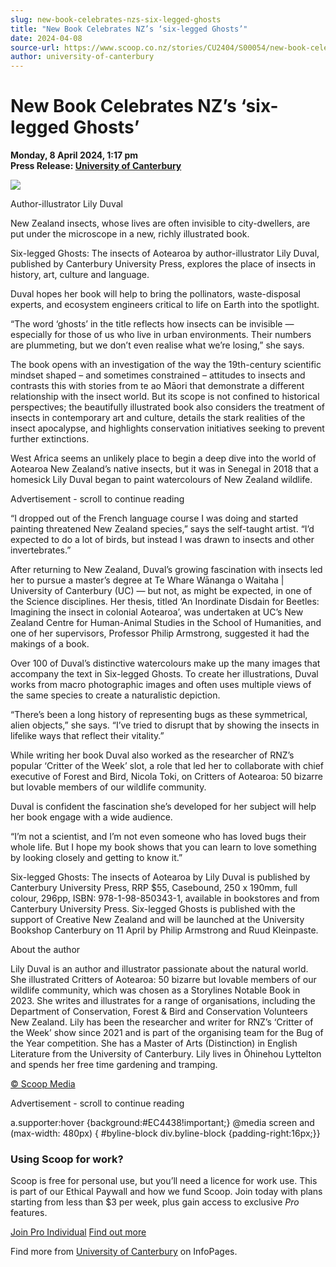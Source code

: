 ```yaml
---
slug: new-book-celebrates-nzs-six-legged-ghosts
title: "New Book Celebrates NZ’s ‘six-legged Ghosts’"
date: 2024-04-08
source-url: https://www.scoop.co.nz/stories/CU2404/S00054/new-book-celebrates-nzs-six-legged-ghosts.htm
author: university-of-canterbury
---
```

New Book Celebrates NZ’s ‘six-legged Ghosts’
============================================

**Monday, 8 April 2024, 1:17 pm**  
**Press Release: [University of Canterbury](https://info.scoop.co.nz/University_of_Canterbury)**

![](https://img.scoop.co.nz/stories/images/2404/pjnvpyeimopmy4ss.jpg)

Author-illustrator Lily Duval

New Zealand insects, whose lives are often invisible to city-dwellers, are put under the microscope in a new, richly illustrated book.   

Six-legged Ghosts: The insects of Aotearoa by author-illustrator Lily Duval, published by Canterbury University Press, explores the place of insects in history, art, culture and language.

Duval hopes her book will help to bring the pollinators, waste-disposal experts, and ecosystem engineers critical to life on Earth into the spotlight.

“The word ‘ghosts’ in the title reflects how insects can be invisible — especially for those of us who live in urban environments. Their numbers are plummeting, but we don’t even realise what we’re losing,” she says.

The book opens with an investigation of the way the 19th-century scientific mindset shaped – and sometimes constrained – attitudes to insects and contrasts this with stories from te ao Māori that demonstrate a different relationship with the insect world. But its scope is not confined to historical perspectives; the beautifully illustrated book also considers the treatment of insects in contemporary art and culture, details the stark realities of the insect apocalypse, and highlights conservation initiatives seeking to prevent further extinctions.

West Africa seems an unlikely place to begin a deep dive into the world of Aotearoa New Zealand’s native insects, but it was in Senegal in 2018 that a homesick Lily Duval began to paint watercolours of New Zealand wildlife.

Advertisement - scroll to continue reading





“I dropped out of the French language course I was doing and started painting threatened New Zealand species,” says the self-taught artist. “I’d expected to do a lot of birds, but instead I was drawn to insects and other invertebrates.”

After returning to New Zealand, Duval’s growing fascination with insects led her to pursue a master’s degree at Te Whare Wānanga o Waitaha | University of Canterbury (UC) — but not, as might be expected, in one of the Science disciplines. Her thesis, titled ‘An Inordinate Disdain for Beetles: Imagining the insect in colonial Aotearoa’, was undertaken at UC’s New Zealand Centre for Human-Animal Studies in the School of Humanities, and one of her supervisors, Professor Philip Armstrong, suggested it had the makings of a book.

Over 100 of Duval’s distinctive watercolours make up the many images that accompany the text in Six-legged Ghosts. To create her illustrations, Duval works from macro photographic images and often uses multiple views of the same species to create a naturalistic depiction.

“There’s been a long history of representing bugs as these symmetrical, alien objects,” she says. “I’ve tried to disrupt that by showing the insects in lifelike ways that reflect their vitality.”

While writing her book Duval also worked as the researcher of RNZ’s popular ‘Critter of the Week’ slot, a role that led her to collaborate with chief executive of Forest and Bird, Nicola Toki, on Critters of Aotearoa: 50 bizarre but lovable members of our wildlife community.

Duval is confident the fascination she’s developed for her subject will help her book engage with a wide audience.

“I’m not a scientist, and I’m not even someone who has loved bugs their whole life. But I hope my book shows that you can learn to love something by looking closely and getting to know it.”

Six-legged Ghosts: The insects of Aotearoa by Lily Duval is published by Canterbury University Press, RRP $55, Casebound, 250 x 190mm, full colour, 296pp, ISBN: 978-1-98-850343-1, available in bookstores and from Canterbury University Press. Six-legged Ghosts is published with the support of Creative New Zealand and will be launched at the University Bookshop Canterbury on 11 April by Philip Armstrong and Ruud Kleinpaste.

About the author

Lily Duval is an author and illustrator passionate about the natural world. She illustrated Critters of Aotearoa: 50 bizarre but lovable members of our wildlife community, which was chosen as a Storylines Notable Book in 2023. She writes and illustrates for a range of organisations, including the Department of Conservation, Forest & Bird and Conservation Volunteers New Zealand. Lily has been the researcher and writer for RNZ’s ‘Critter of the Week’ show since 2021 and is part of the organising team for the Bug of the Year competition. She has a Master of Arts (Distinction) in English Literature from the University of Canterbury. Lily lives in Ōhinehou Lyttelton and spends her free time gardening and tramping.

[© Scoop Media](http://www.scoop.co.nz/about/terms.html)  

Advertisement - scroll to continue reading



a.supporter:hover {background:#EC4438!important;} @media screen and (max-width: 480px) { #byline-block div.byline-block {padding-right:16px;}}

### Using Scoop for work?

Scoop is free for personal use, but you’ll need a licence for work use. This is part of our Ethical Paywall and how we fund Scoop. Join today with plans starting from less than $3 per week, plus gain access to exclusive _Pro_ features.  
  
[Join Pro Individual](https://pro.scoop.co.nz/Individual/?from=ProIn24) [Find out more](https://pro.scoop.co.nz/using-scoop-for-work/?from=ProIn24)

Find more from [University of Canterbury](https://info.scoop.co.nz/University_of_Canterbury) on InfoPages.